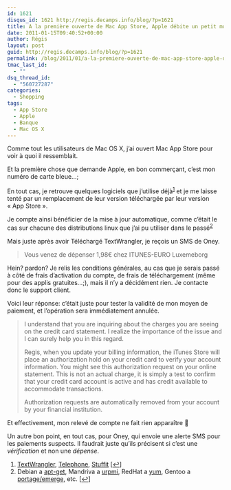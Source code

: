 ```yaml
---
id: 1621
disqus_id: 1621 http://regis.decamps.info/blog/?p=1621
title: A la première ouverte de Mac App Store, Apple débite un petit montant
date: 2011-01-15T09:40:52+00:00
author: Régis
layout: post
guid: http://regis.decamps.info/blog/?p=1621
permalink: /blog/2011/01/a-la-premiere-ouverte-de-mac-app-store-apple-debite-un-petit-montant/
tmac_last_id:
  - ""
dsq_thread_id:
  - "560727287"
categories:
  - Shopping
tags:
  - App Store
  - Apple
  - Banque
  - Mac OS X
---
```

Comme tout les utilisateurs de Mac OS X, j’ai ouvert Mac App Store pour voir à quoi il ressemblait.

Et la première chose que demande Apple, en bon commerçant, c’est mon numéro de carte bleue…;

En tout cas, je retrouve quelques logiciels que j’utilise déjà<sup><a href="#footnote_0_1621" id="identifier_0_1621" class="footnote-link footnote-identifier-link" title="TextWrangler, Telephone, Stuffit">1</a></sup> et je me laisse tenté par un remplacement de leur version téléchargée par leur version « App Store ».

Je compte ainsi bénéficier de la mise à jour automatique, comme c’était le cas sur chacune des distributions linux que j’ai pu utiliser dans le passé<sup><a href="#footnote_1_1621" id="identifier_1_1621" class="footnote-link footnote-identifier-link" title="Debian a apt-get, Mandriva a urpmi, RedHat a yum, Gentoo a portage/emerge, etc.">2</a></sup>

Mais juste après avoir Téléchargé TextWrangler, je reçois un SMS de Oney.

> Vous venez de dépenser 1,98€ chez ITUNES-EURO Luxemeborg

Hein? pardon? Je relis les conditions générales, au cas que je serais passé à côté de frais d’activation du compte, de frais de téléchargement (même pour des applis gratuites…;), mais il n’y a décidément rien. Je contacte donc le support client.

Voici leur réponse: c’était juste pour tester la validité de mon moyen de paiement, et l’opération sera immédiatement annulée.

> I understand that you are inquiring about the charges you are seeing on the credit card statement. I realize the importance of the issue and I can surely help you in this regard.
> 
> Regis, when you update your billing information, the iTunes Store will place an authorization hold on your credit card to verify your account information. You might see this authorization request on your online statement. This is not an actual charge, it is simply a test to confirm that your credit card account is active and has credit available to accommodate transactions.
> 
> Authorization requests are automatically removed from your account by your financial institution.

Et effectivement, mon relevé de compte ne fait rien apparaître 🙂

Un autre bon point, en tout cas, pour Oney, qui envoie une alerte SMS pour les paiements suspects. Il faudrait juste qu’ils précisent si c’est une _vérification_ et non une _dépense_.

<ol class="footnotes">
  <li id="footnote_0_1621" class="footnote">
    <a href="http://www.barebones.com/products/textwrangler/">TextWrangler</a>, <a href="http://code.google.com/p/telephone/">Telephone</a>, <a href="http://www.stuffit.com/mac-expander.html">Stuffit</a> [<a href="#identifier_0_1621" class="footnote-link footnote-back-link">&#8617;</a>]
  </li>
  <li id="footnote_1_1621" class="footnote">
    Debian a <a href="http://www.debian.org/doc/manuals/apt-howto/">apt-get</a>, Mandriva a <a href="http://wiki.mandriva.com/fr/Installer_et_supprimer_des_logiciels">urpmi</a>, RedHat a <a href="https://access.redhat.com/kb/docs/DOC-9935">yum</a>, Gentoo a <a href="http://www.gentoo.org/doc/en/handbook/handbook-x86.xml?part=2&#038;chap=1">portage/emerge</a>, etc. [<a href="#identifier_1_1621" class="footnote-link footnote-back-link">&#8617;</a>]
  </li>
</ol>
